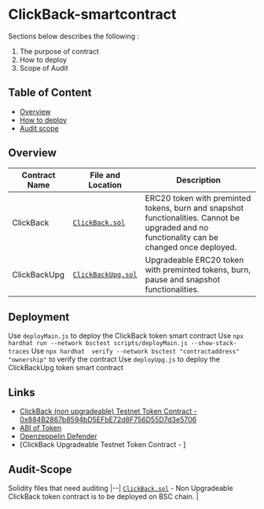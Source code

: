 # ClickBack-smartcontract


Sections below describes the following : 
1) The purpose of contract
2) How to deploy
3) Scope of Audit

## Table of Content

- [Overview](#overview)
- [How to deploy](#deployment)
- [Audit scope](#audit-scope)

## Overview

| Contract Name | File and Location | Description |
|--|--| --|
|ClickBack| [`ClickBack.sol`](./contracts/ClickBack.sol) | ERC20 token with preminted tokens, burn and snapshot functionalities. Cannot be upgraded and no functionality can be changed once deployed.|
|ClickBackUpg| [`ClickBackUpg.sol`](./contracts/ClickBackUpg.sol) | Upgradeable ERC20 token with preminted tokens, burn, pause and snapshot functionalities. |

## Deployment

Use `deployMain.js` to deploy the ClickBack token smart contract
Use  `npx hardhat run --network bsctest scripts/deployMain.js --show-stack-traces`
Use  `npx hardhat  verify --network bsctest "contractaddress" "ownership"` to verify the contract
Use `deployUpg.js` to deploy the ClickBackUpg token smart contract

## Links

- [ClickBack (non upgradeable) Testnet Token Contract -  0x884B2867b8594bD5EFbE72d8F756D55D7d3e5706 ](https://testnet.bscscan.com/token/0x884B2867b8594bD5EFbE72d8F756D55D7d3e5706)
- [ABI of Token](./artifacts/contracts/ClickBack.sol/ClickBack.json)
- [Openzeppelin Defender](https://defender.openzeppelin.com/)
- [ClickBack Upgradeable Testnet Token Contract - ]

## Audit-Scope
Solidity files that need auditing
|--|
[`ClickBack.sol`](./contracts/ClickBack.sol) -  Non Upgradeable ClickBack token contract is to be deployed on BSC chain. |
